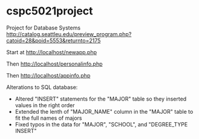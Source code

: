 # cspc5021project

Project for Database Systems http://catalog.seattleu.edu/preview_program.php?catoid=28&poid=5553&returnto=2175

Start at [http://localhost/newapp.php](http://localhost/milestone3/newapp.php)

Then [http://localhost/personalinfo.php](http://localhost/milestone3/personalinfo.php)

Then [http://localhost/appinfo.php](http://localhost/milestone3/appinfo.php)

Alterations to SQL database:
- Altered "INSERT" statements for the "MAJOR" table so they inserted values in the right order
- Extended the lenth of "MAJOR_NAME" column in the "MAJOR" table to fit the full names of majors
- Fixed typos in the data for "MAJOR", "SCHOOL", and "DEGREE_TYPE INSERT"

